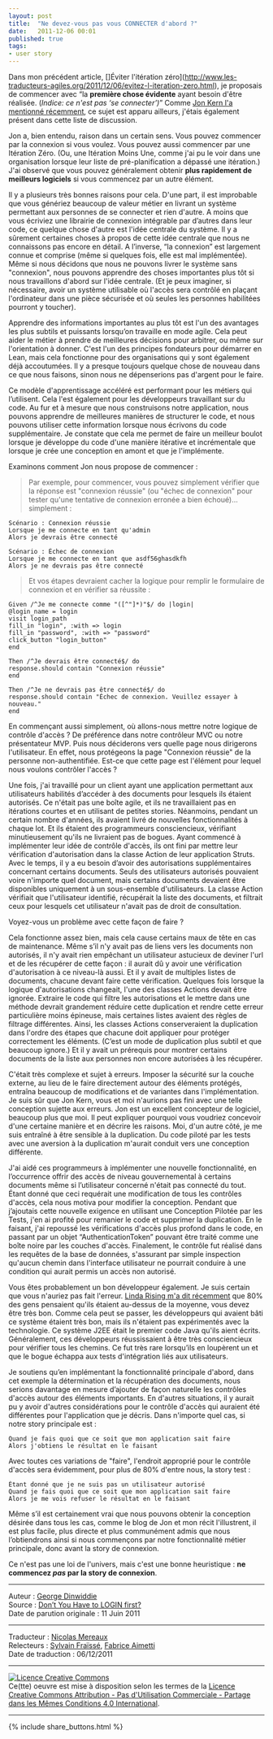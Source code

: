 ```yaml
---
layout: post
title:  "Ne devez-vous pas vous CONNECTER d'abord ?"
date:   2011-12-06 00:01
published: true
tags:
- user story
---
```


Dans mon précédent article, []Éviter l'itération zéro](http://www.les-traducteurs-agiles.org/2011/12/06/evitez-l-iteration-zero.html), je proposais de commencer avec “la **première chose évidente** ayant besoin d'être réalisée. (_Indice: ce n'est pas ‘se connecter’)_” Comme [Jon Kern l'a mentionné récemment](http://technicaldebt.com/?p=957), ce sujet est apparu ailleurs, j'étais également présent dans cette liste de discussion.

Jon a, bien entendu, raison dans un certain sens. Vous pouvez commencer par la connexion si vous voulez. Vous pouvez aussi commencer par une Itération Zéro. (Ou, une Itération Moins Une, comme j'ai pu le voir dans une organisation lorsque leur liste de pré-planification a dépassé une itération.) J'ai observé que vous pouvez généralement obtenir **plus rapidement de meilleurs logiciels** si vous commencez par un autre élément.

Il y a plusieurs très bonnes raisons pour cela. D'une part, il est improbable que vous génériez beaucoup de valeur métier en livrant un système permettant aux personnes de se connecter et rien d'autre. A moins que vous écriviez une librairie de connexion intégrable par d’autres dans leur code, ce quelque chose d'autre est l'idée centrale du système. Il y a sûrement certaines choses à propos de cette idée centrale que nous ne connaissons pas encore en détail. A l’inverse, “la connexion” est largement connue et comprise (même si quelques fois, elle est mal implémentée). Même si nous décidons que nous ne pouvons livrer le système sans "connexion", nous pouvons apprendre des choses importantes plus tôt si nous travaillons d'abord sur l'idée centrale. (Et je peux imaginer, si nécessaire, avoir un système utilisable où l'accès sera contrôlé en plaçant l'ordinateur dans une pièce sécurisée et où seules les personnes habilitées pourront y toucher).

Apprendre des informations importantes au plus tôt est l'un des avantages les plus subtils et puissants lorsqu’on travaille en mode agile. Cela peut aider le métier à prendre de meilleures décisions pour arbitrer, ou même sur l'orientation à donner. C'est l'un des principes fondateurs pour démarrer en Lean, mais cela fonctionne pour des organisations qui y sont également déjà accoutumées. Il y a presque toujours quelque chose de nouveau dans ce que nous faisons, sinon nous ne dépenserions pas d'argent pour le faire.

Ce modèle d'apprentissage accéléré est performant pour les métiers qui l’utilisent. Cela l'est également pour les développeurs travaillant sur du code. Au fur et à mesure que nous construisons notre application, nous pouvons apprendre de meilleures manières de structurer le code, et nous pouvons utiliser cette information lorsque nous écrivons du code supplémentaire. Je constate que cela me permet de faire un meilleur boulot lorsque je développe du code d'une manière itérative et incrémentale que lorsque je crée une conception en amont et que je l'implémente.

Examinons comment Jon nous propose de commencer :

> Par exemple, pour commencer, vous pouvez simplement vérifier que la réponse est "connexion réussie" (ou "échec de connexion" pour tester qu'une tentative de connexion erronée a bien échoué)... simplement :

~~~
Scénario : Connexion réussie
Lorsque je me connecte en tant qu'admin
Alors je devrais être connecté
~~~

~~~
Scénario : Échec de connexion
Lorsque je me connecte en tant que asdf56ghasdkfh
Alors je ne devrais pas être connecté
~~~

> Et vos étapes devraient cacher la logique pour remplir le formulaire de connexion et en vérifier sa réussite :

~~~
Given /^Je me connecte comme "([^"]*)"$/ do |login|
@login_name = login
visit login_path
fill_in "login", :with => login
fill_in "password", :with => "password"
click_button "login_button"
end

Then /^Je devrais être connecté$/ do
response.should contain "Connexion réussie"
end

Then /^Je ne devrais pas être connecté$/ do
response.should contain "Échec de connexion. Veuillez essayer à nouveau."
end
~~~

En commençant aussi simplement, où allons-nous mettre notre logique de contrôle d'accès ? De préférence dans notre contrôleur MVC ou notre présentateur MVP. Puis nous déciderons vers quelle page nous dirigerons l'utilisateur. En effet, nous protégeons la page "Connexion réussie" de la personne non-authentifiée. Est-ce que cette page est l'élément pour lequel nous voulons contrôler l'accès ?

Une fois, j'ai travaillé pour un client ayant une application permettant aux utilisateurs habilités d’accéder à des documents pour lesquels ils étaient autorisés. Ce n'était pas une boîte agile, et ils ne travaillaient pas en itérations courtes et en utilisant de petites stories. Néanmoins, pendant un certain nombre d'années, ils avaient livré de nouvelles fonctionnalités à chaque lot. Et ils étaient des programmeurs consciencieux, vérifiant minutieusement qu'ils ne livraient pas de bogues. Ayant commencé à implémenter leur idée de contrôle d'accès, ils ont fini par mettre leur vérification d'autorisation dans la classe Action de leur application Struts. Avec le temps, il y a eu besoin d’avoir des autorisations supplémentaires concernant certains documents. Seuls des utilisateurs autorisés pouvaient voire n'importe quel document, mais certains documents devaient être disponibles uniquement à un sous-ensemble d'utilisateurs. La classe Action vérifiait que l'utilisateur identifié, récupérait la liste des documents, et filtrait ceux pour lesquels cet utilisateur n'avait pas de droit de consultation.

Voyez-vous un problème avec cette façon de faire ?

Cela fonctionne assez bien, mais cela cause certains maux de tête en cas de maintenance. Même s’il n'y avait pas de liens vers les documents non autorisés, il n'y avait rien empêchant un utilisateur astucieux de deviner l'url et de les récupérer de cette façon : il aurait dû y avoir une vérification d'autorisation à ce niveau-là aussi. Et il y avait de multiples listes de documents, chacune devant faire cette vérification. Quelques fois lorsque la logique d'autorisations changeait, l'une des classes Actions devait être ignorée. Extraire le code qui filtre les autorisations et le mettre dans une méthode devrait grandement réduire cette duplication et rendre cette erreur particulière moins épineuse, mais certaines listes avaient des règles de filtrage différentes. Ainsi, les classes Actions conserveraient la duplication dans l'ordre des étapes que chacune doit appliquer pour protéger correctement les éléments. (C’est un mode de duplication plus subtil et que beaucoup ignore.) Et il y avait un prérequis pour montrer certains documents de la liste aux personnes non encore autorisées à les récupérer.

C'était très complexe et sujet à erreurs. Imposer la sécurité sur la couche externe, au lieu de le faire directement autour des éléments protégés, entraîna beaucoup de modifications et de variantes dans l'implémentation. Je suis sûr que Jon Kern, vous et moi n'aurions pas fini avec une telle conception sujette aux erreurs. Jon est un excellent concepteur de logiciel, beaucoup plus que moi. Il peut expliquer pourquoi vous voudriez concevoir d'une certaine manière et en décrire les raisons. Moi, d'un autre côté, je me suis entraîné à être sensible à la duplication. Du code piloté par les tests avec une aversion à la duplication m'aurait conduit vers une conception différente.

J'ai aidé ces programmeurs à implémenter une nouvelle fonctionnalité, en l’occurrence offrir des accès de niveau gouvernemental à certains documents même si l’utilisateur concerné n'était pas connecté du tout. Étant donné que ceci requérait une modification de tous les contrôles d'accès, cela nous motiva pour modifier la conception. Pendant que j’ajoutais cette nouvelle exigence en utilisant une Conception Pilotée par les Tests, j'en ai profité pour remanier le code et supprimer la duplication. En le faisant, j'ai repoussé les vérifications d'accès plus profond dans le code, en passant par un objet “AuthenticationToken” pouvant être traité comme une boîte noire par les couches d'accès. Finalement, le contrôle fut réalisé dans les requêtes de la base de données, s'assurant par simple inspection qu'aucun chemin dans l'interface utilisateur ne pourrait conduire à une condition qui aurait permis un accès non autorisé.

Vous êtes probablement un bon développeur également. Je suis certain que vous n'auriez pas fait l'erreur. [Linda Rising m'a dit récemment](http://www.youtube.com/watch?v=QvhOXU72OL4) que 80% des gens pensaient qu'ils étaient au-dessus de la moyenne, vous devez être très bon. Comme cela peut se passer, les développeurs qui avaient bâti ce système étaient très bon, mais ils n'étaient pas expérimentés avec la technologie. Ce système J2EE était le premier code Java qu'ils aient écrits. Généralement, ces développeurs réussissaient à être très consciencieux pour vérifier tous les chemins. Ce fut très rare lorsqu’ils en loupèrent un et que le bogue échappa aux tests d'intégration liés aux utilisateurs.

Je soutiens qu’en implémentant la fonctionnalité principale d'abord, dans cet exemple la détermination et la récupération des documents, nous serions davantage en mesure d’ajouter de façon naturelle les contrôles d'accès autour des éléments importants. En d'autres situations, il y aurait pu y avoir d'autres considérations pour le contrôle d'accès qui auraient été différentes pour l'application que je décris. Dans n'importe quel cas, si notre story principale est :

~~~
Quand je fais quoi que ce soit que mon application sait faire
Alors j'obtiens le résultat en le faisant
~~~

Avec toutes ces variations de "faire", l'endroit approprié pour le contrôle d'accès sera évidemment, pour plus de 80% d'entre nous, la story test :

~~~
Étant donné que je ne suis pas un utilisateur autorisé
Quand je fais quoi que ce soit que mon application sait faire
Alors je me vois refuser le résultat en le faisant
~~~

Même s’il est certainement vrai que nous pouvons obtenir la conception désirée dans tous les cas, comme le blog de Jon et mon récit l'illustrent, il est plus facile, plus directe et plus communément admis que nous l’obtiendrons ainsi si nous commençons par notre fonctionnalité métier principale, donc avant la story de connexion.

Ce n'est pas une loi de l'univers, mais c'est une bonne heuristique : **ne commencez _pas_ par la story de connexion**.


---
Auteur : [George Dinwiddie](http://blog.gdinwiddie.com/about/)  
Source : [Don’t You Have to LOGIN first?](http://blog.gdinwiddie.com/2011/06/11/dont-you-have-to-login-first/)  
Date de parution originale : 11 Juin 2011  

---
Traducteur : [Nicolas Mereaux](http://www.les-traducteurs-agiles.org/traducteurs/)  
Relecteurs : [Sylvain Fraïssé](http://www.les-traducteurs-agiles.org/traducteurs/), [Fabrice Aimetti](http://www.fabrice-aimetti.fr/)  
Date de traduction : 06/12/2011  

---

<a rel="license" href="http://creativecommons.org/licenses/by-nc-sa/4.0/"><img alt="Licence Creative Commons" style="border-width:0" src="http://i.creativecommons.org/l/by-nc-sa/4.0/88x31.png" /></a><br />Ce(tte) oeuvre est mise à disposition selon les termes de la <a rel="license" href="http://creativecommons.org/licenses/by-nc-sa/4.0/">Licence Creative Commons Attribution - Pas d'Utilisation Commerciale - Partage dans les Mêmes Conditions 4.0 International</a>.

---

{% include share_buttons.html %}
